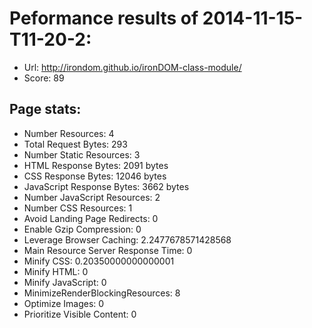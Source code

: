# Peformance results of 2014-11-15-T11-20-2: 
 
- Url: http://irondom.github.io/ironDOM-class-module/
- Score: 89

## Page stats: 
- Number Resources: 4
- Total Request Bytes: 293
- Number Static Resources: 3
- HTML Response Bytes: 2091 bytes 
- CSS Response Bytes: 12046 bytes 
- JavaScript Response Bytes: 3662 bytes 
- Number JavaScript Resources: 2
- Number CSS Resources: 1
- Avoid Landing Page Redirects: 0
- Enable Gzip Compression: 0
- Leverage Browser Caching: 2.2477678571428568
- Main Resource Server Response Time: 0
- Minify CSS: 0.20350000000000001
- Minify HTML: 0
- Minify JavaScript: 0
- MinimizeRenderBlockingResources: 8
- Optimize Images: 0
- Prioritize Visible Content: 0
